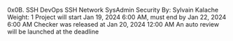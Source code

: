 0x0B. SSH
DevOps
SSH
Network
SysAdmin
Security
 By: Sylvain Kalache
 Weight: 1
 Project will start Jan 19, 2024 6:00 AM, must end by Jan 22, 2024 6:00 AM
 Checker was released at Jan 20, 2024 12:00 AM
 An auto review will be launched at the deadline
